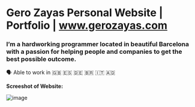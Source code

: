 # Gero Zayas Personal Website | Portfolio | www.gerozayas.com

### I’m a hardworking programmer located in beautiful Barcelona with a passion for helping people and companies to get the best possible outcome.
🗣️ Able to work in 🇬🇧 🇪🇸 🇩🇪 🇧🇷 🇮🇹 🇦🇩 

**Screeshot of Website:**

![image](https://user-images.githubusercontent.com/77191089/222718098-9c42e749-78ce-4a7b-8258-25955c12824f.png)

